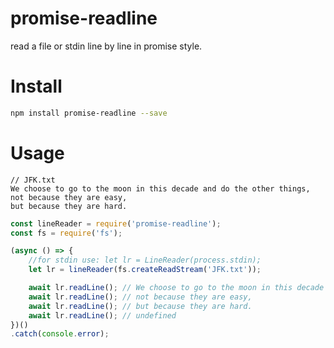 # promise-readline

read a file or stdin line by line in promise style.

# Install

```bash
npm install promise-readline --save
```

# Usage

```
// JFK.txt
We choose to go to the moon in this decade and do the other things,
not because they are easy, 
but because they are hard.
```

```javascript
const lineReader = require('promise-readline');
const fs = require('fs');

(async () => {
    //for stdin use: let lr = LineReader(process.stdin);
    let lr = lineReader(fs.createReadStream('JFK.txt'));

    await lr.readLine(); // We choose to go to the moon in this decade and do the other things,
    await lr.readLine(); // not because they are easy,
    await lr.readLine(); // but because they are hard.
    await lr.readLine(); // undefined
})()
.catch(console.error);
```